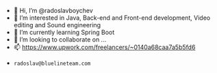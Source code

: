 - 👋 Hi, I’m @radoslavboychev
- 👀 I’m interested in Java, Back-end and Front-end development, Video editing and Sound engineering
- 🌱 I’m currently learning Spring Boot
- 💞️ I’m looking to collaborate on ...
- 📫 https://www.upwork.com/freelancers/~0140a68caa7a5b5fd6
-     radoslav@bluelineteam.com

<!---
radoslavboychev/radoslavboychev is a ✨ special ✨ repository because its `README.md` (this file) appears on your GitHub profile.
You can click the Preview link to take a look at your changes.
--->
